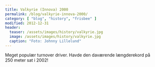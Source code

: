 ```yaml
---
title: Valkyrie (Innova) 2000
permalink: /blog/valkyrie-innova-2000/
category: [ "blog", "history", "frisbee" ]
modified: 2012-12-31
header:
  teaser: /assets/images/history/valkyrie.jpg
  image: /assets/images/history/valkyrie.jpg
  caption: "Foto: Johnny Lillelund"
---
```


Meget populær turnover driver. Havde den daværende længderekord på 250 meter sat i 2002!
